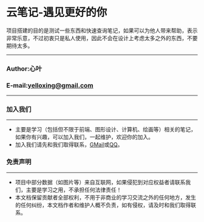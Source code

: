 # 云笔记-遇见更好的你

项目搭建的目的是测试一些东西和快速查询笔记，如果可以为他人带来帮助，表示非常乐意，不过初衷只是私人使用，因此不会在设计上考虑太多之外的东西，不要期待太多。

****
### Author:心叶
### E-mail:yelloxing@gmail.com
****

### 加入我们
------
*   主要是学习（包括但不限于前端、图形设计、计算机、绘画等）相关的笔记，如果你有兴趣，可以加入我们，一起维护，欢迎你的加入。
*   加入我们请先和我们取得联系，<a href="mailto:yelloxing@gmail.com?subject=意见反馈（云笔记-只为遇见更好的你）">GMail</a>或<a href="http://wpa.qq.com/msgrd?v=3&uin=1276327934&site=云笔记-遇见更好的你&menu=yes" title='联系我们' target="_blank">QQ</a>。

### 免责声明
------
*   项目中部分数据（如图片等）来自互联网，如果侵犯到对应权益者请联系我们，主要是学习之用，不承担任何法律责任！
*   本文档保留贡献者全部权利，不用于非商业的学习交流之外的任何地方，发生的任何纠纷，本文档作者和维护人概不负责，如有侵权，请及时和我们取得联系。
